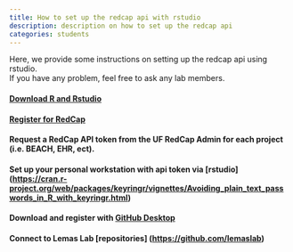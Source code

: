 ```yaml
---
title: How to set up the redcap api with rstudio 
description: description on how to set up the redcap api
categories: students
---
```


Here, we provide some instructions on setting up the redcap api using rstudio.  
If you have any problem, feel free to ask any lab members.

#### [Download R and Rstudio](https://cran.r-project.org/bin/windows/base/)

#### [Register for RedCap ](https://www.ctsi.ufl.edu/category/redcap/)

#### Request a RedCap API token from the UF RedCap Admin for each project (i.e. BEACH, EHR, ect).

#### Set up your personal workstation with api token via [rstudio] (https://cran.r-project.org/web/packages/keyringr/vignettes/Avoiding_plain_text_passwords_in_R_with_keyringr.html)

#### Download and register with [GitHub Desktop](https://desktop.github.com/) 

#### Connect to Lemas Lab [repositories] (https://github.com/lemaslab)